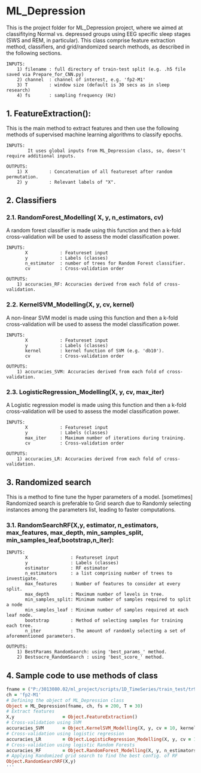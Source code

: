 # ML_Depression

This is the project folder for ML_Depression project, where we aimed at classifitying Normal vs. depressed groups using EEG specific sleep stages (SWS and REM, in particular). This class comprise feature extraction method, classifiers, and grid/randomized search methods, as described in the following sections.

    INPUTS: 
        1) filename : full directory of train-test split (e.g. .h5 file saved via Prepare_for_CNN.py)
        2) channel  : channel of interest, e.g. 'fp2-M1'
        3) T        : window size (default is 30 secs as in sleep research)
        4) fs       : sampling frequency (Hz)
## 1. FeatureExtraction(): 
This is the main method to extract features and then use the following methods of supervised machine learning algorithms to classify epochs.
    
    INPUTS: 
            It uses global inputs from ML_Depression class, so, doesn't require additional inputs.
        
    OUTPUTS:
        1) X        : Concatenation of all featureset after random permutation.
        2) y        : Relevant labels of "X".

## 2. Classifiers      
        
### 2.1. RandomForest_Modelling( X, y, n_estimators, cv)
A random forest classifier is made using this function and then a k-fold cross-validation will be used to assess the model classification power.

    INPUTS: 
           X            : Featureset input
           y            : Labels (classes)
           n_estimator  : number of trees for Random Forest classifier.
           cv           : Cross-validation order
        
    OUTPUTS:
        1) accuracies_RF: Accuracies derived from each fold of cross-validation.
        
### 2.2. KernelSVM_Modelling(X, y, cv, kernel)

A non-linear SVM model is made using this function and then a k-fold cross-validation will be used to assess the model classification power.

    INPUTS: 
           X            : Featureset input
           y            : Labels (classes)
           kernel       : kernel function of SVM (e.g. 'db10').
           cv           : Cross-validation order
        
    OUTPUTS:
        1) accuracies_SVM: Accuracies derived from each fold of cross-validation.
### 2.3. LogisticRegression_Modelling(X, y, cv, max_iter)
A Logistic regression model is made using this function and then a k-fold cross-validation will be used to assess the model classification power.

    INPUTS: 
           X            : Featureset input
           y            : Labels (classes)
           max_iter     : Maximum number of iterations during training.
           cv           : Cross-validation order
        
    OUTPUTS:
        1) accuracies_LR: Accuracies derived from each fold of cross-validation.
        
## 3. Randomized search
This is a method to fine tune the hyper parameters of a model. [sometimes] Randomized search is preferable to Grid search due to Randomly selecting instances among the parameters list, leading to faster computations.

### 3.1. RandomSearchRF(X,y, estimator, n_estimators, max_features, max_depth, min_samples_split, min_samples_leaf,bootstrap,n_iter):

    INPUTS: 
           X                : Featureset input
           y                : Labels (classes)
           estimator        : RF estimator
           n_estimators     : a list comprising number of trees to investigate.
           max_features     : Number of features to consider at every split.
           max_depth        : Maximum number of levels in tree.
           min_samples_split: Minimum number of samples required to split a node 
           min_samples_leaf : Minimum number of samples required at each leaf node.
           bootstrap        : Method of selecting samples for training each tree.
           n_iter           : The amount of randomly selecting a set of aforementioned parameters.
        
    OUTPUTS:
        1) BestParams_RandomSearch: using 'best_params_' method.
        2) Bestsocre_RandomSearch : using 'best_score_' method.
## 4. Sample code to use methods of class
```ruby
fname = ("P:/3013080.02/ml_project/scripts/1D_TimeSeries/train_test/tr90_N3&REM_fp2-M1.h5")
ch = 'fp2-M1'
# Defining the object of ML_Depression class
Object = ML_Depression(fname, ch, fs = 200, T = 30)
# Extract features
X,y                  = Object.FeatureExtraction()    
# Cross-validation using SVM
accuracies_SVM       = Object.KernelSVM_Modelling(X, y, cv = 10, kernel = 'rbf')
# Cross-validation using logistic regression
accuracies_LR        = Object.LogisticRegression_Modelling(X, y, cv = 10)
# Cross-validation using logistic Random Forests
accuracies_RF        = Object.RandomForest_Modelling(X, y, n_estimators = 200, cv = 10)
# Applying Randomized grid search to find the best config. of RF
Object.RandomSearchRF(X,y)
'''
